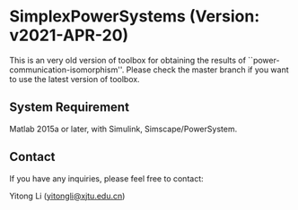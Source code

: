 # SimplexPowerSystems (Version: v2021-APR-20)

This is an very old version of toolbox for obtaining the results of ``power-communication-isomorphism''. Please check the master branch if you want to use the latest version of toolbox.

## System Requirement

Matlab 2015a or later, with Simulink, Simscape/PowerSystem.

## Contact

If you have any inquiries, please feel free to contact:

Yitong Li (yitongli@xjtu.edu.cn)